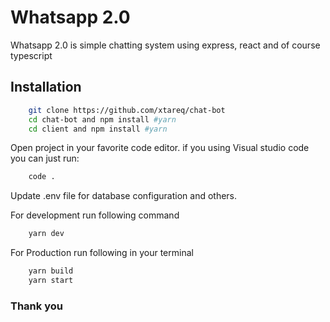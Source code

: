 # Whatsapp 2.0
Whatsapp 2.0 is simple chatting system using express, react and of course typescript

## Installation

``` sh
    git clone https://github.com/xtareq/chat-bot
    cd chat-bot and npm install #yarn
    cd client and npm install #yarn 
```

Open project in your favorite code editor. if you using Visual studio code you can just run: 
``` sh
    code .
```
Update .env file for database configuration and others.

For development run following command

``` sh
    yarn dev
```
For Production run following in your terminal
``` sh
    yarn build
    yarn start
```
### Thank you
